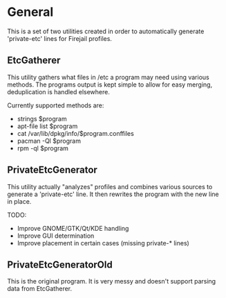 General
========
This is a set of two utilities created in order to automatically generate 'private-etc' lines for Firejail profiles.

EtcGatherer
-----------
This utility gathers what files in /etc a program may need using various methods.
The programs output is kept simple to allow for easy merging, deduplication is handled elsewhere.

Currently supported methods are:
- strings $program
- apt-file list $program
- cat /var/lib/dpkg/info/$program.conffiles
- pacman -Ql $program
- rpm -ql $program


PrivateEtcGenerator
-------------------
This utility actually "analyzes" profiles and combines various sources to generate a 'private-etc' line.
It then rewrites the program with the new line in place.

TODO:
- Improve GNOME/GTK/Qt/KDE handling
- Improve GUI determination
- Improve placement in certain cases (missing private-* lines)


PrivateEtcGeneratorOld
----------------------
This is the original program.
It is very messy and doesn't support parsing data from EtcGatherer.
